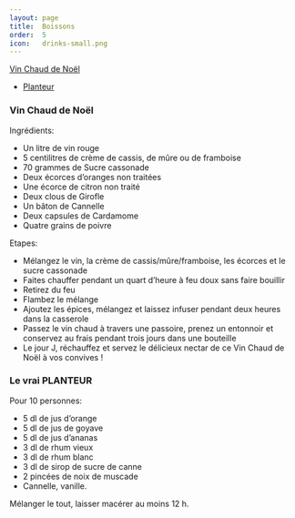 ```yaml
---
layout: page
title:  Boissons
order:  5
icon:   drinks-small.png
---
```


[Vin Chaud de Noël](/boissons#vin-chaud)
- [Planteur](/boissons#planteur)

### <a name="vin-chaud"></a> Vin Chaud de Noël

Ingrédients:

- Un litre de vin rouge
- 5 centilitres de crème de cassis, de mûre ou de framboise
- 70 grammes de Sucre cassonade
- Deux écorces d’oranges non traitées
- Une écorce de citron non traité
- Deux clous de Girofle
- Un bâton de Cannelle
- Deux capsules de Cardamome
- Quatre grains de poivre

Etapes:

- Mélangez le vin, la crème de cassis/mûre/framboise, les écorces et le sucre
cassonade
- Faites chauffer pendant un quart d’heure à feu doux sans faire bouillir
- Retirez du feu
- Flambez le mélange
- Ajoutez les épices, mélangez et laissez infuser pendant deux heures dans la casserole
- Passez le vin chaud à travers une passoire, prenez un entonnoir et conservez au frais pendant trois jours dans une bouteille
- Le jour J, réchauffez et servez le délicieux nectar de ce Vin Chaud de Noël à
vos convives !

### <a name="planteur"></a> Le vrai PLANTEUR

Pour 10 personnes:

- 5 dl de jus d’orange
- 5 dl de jus de goyave
- 5 dl de jus d’ananas
- 3 dl de rhum vieux
- 3 dl de rhum blanc
- 3 dl de sirop de sucre de canne
- 2 pincées de noix de muscade
- Cannelle, vanille.

Mélanger le tout, laisser macérer au moins 12 h.
